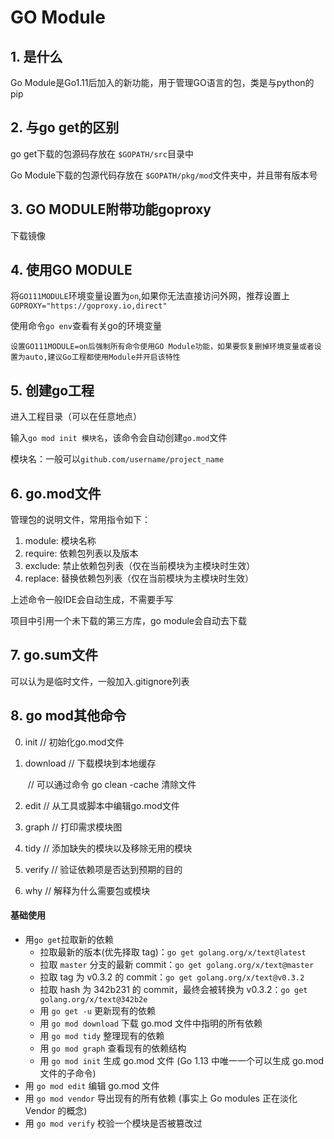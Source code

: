 # GO Module

## 1. 是什么

Go Module是Go1.11后加入的新功能，用于管理GO语言的包，类是与python的pip

## 2. 与go get的区别

go get下载的包源码存放在 `$GOPATH/src`目录中

Go Module下载的包源代码存放在 `$GOPATH/pkg/mod`文件夹中，并且带有版本号

## 3. GO MODULE附带功能goproxy

下载镜像

## 4. 使用GO MODULE

将`GO111MODULE`环境变量设置为`on`,如果你无法直接访问外网，推荐设置上`GOPROXY="https://goproxy.io,direct"`

使用命令`go env`查看有关go的环境变量



```
设置GO111MODULE=on后强制所有命令使用GO Module功能，如果要恢复删掉环境变量或者设置为auto,建议Go工程都使用Module并开启该特性
```

## 5. 创建go工程

进入工程目录（可以在任意地点）

输入`go mod init 模块名`，该命令会自动创建`go.mod`文件

模块名：一般可以`github.com/username/project_name`

## 6. go.mod文件

管理包的说明文件，常用指令如下：

1. module: 模块名称
2. require: 依赖包列表以及版本
3. exclude: 禁止依赖包列表（仅在当前模块为主模块时生效）
4. replace: 替换依赖包列表（仅在当前模块为主模块时生效）

上述命令一般IDE会自动生成，不需要手写

项目中引用一个未下载的第三方库，go module会自动去下载

## 7. go.sum文件

可以认为是临时文件，一般加入.gitignore列表

## 8. go mod其他命令

0. init               // 初始化go.mod文件

1. download 	// 下载模块到本地缓存

   ​					// 可以通过命令 go clean -cache 清除文件

2. edit              // 从工具或脚本中编辑go.mod文件

3. graph           // 打印需求模块图

4. tidy              // 添加缺失的模块以及移除无用的模块

5. verify           // 验证依赖项是否达到预期的目的

6. why             // 解释为什么需要包或模块

#### 基础使用

- 用`go get`拉取新的依赖
  - 拉取最新的版本(优先择取 tag)：`go get golang.org/x/text@latest`
  - 拉取 `master` 分支的最新 commit：`go get golang.org/x/text@master`
  - 拉取 tag 为 v0.3.2 的 commit：`go get golang.org/x/text@v0.3.2`
  - 拉取 hash 为 342b231 的 commit，最终会被转换为 v0.3.2：`go get golang.org/x/text@342b2e`
  - 用 `go get -u` 更新现有的依赖
  - 用 `go mod download` 下载 go.mod 文件中指明的所有依赖
  - 用 `go mod tidy` 整理现有的依赖
  - 用 `go mod graph` 查看现有的依赖结构
  - 用 `go mod init` 生成 go.mod 文件 (Go 1.13 中唯一一个可以生成 go.mod 文件的子命令)
- 用 `go mod edit` 编辑 go.mod 文件
- 用 `go mod vendor` 导出现有的所有依赖 (事实上 Go modules 正在淡化 Vendor 的概念)
- 用 `go mod verify` 校验一个模块是否被篡改过